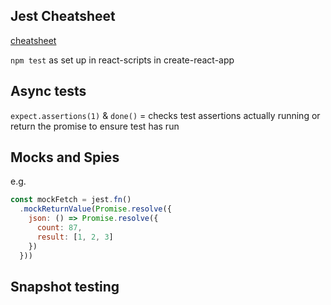 ## Jest Cheatsheet
[cheatsheet](https://github.com/sapegin/jest-cheat-sheet)

`npm test` as set up in react-scripts in create-react-app

## Async tests
`expect.assertions(1)` & `done()` = checks test assertions actually running
or return the promise to ensure test has run

## Mocks and Spies
e.g.
```javascript
const mockFetch = jest.fn()
  .mockReturnValue(Promise.resolve({
    json: () => Promise.resolve({
      count: 87,
      result: [1, 2, 3]
    })
  }))
```
## Snapshot testing
